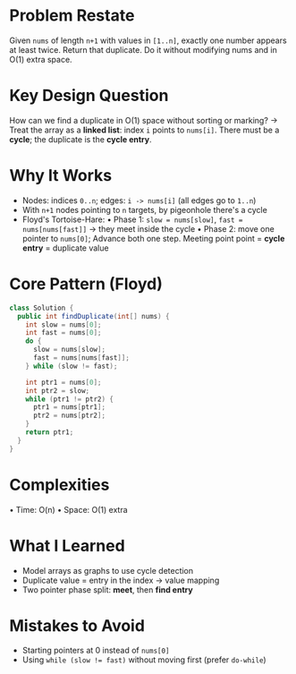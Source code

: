 # Problem Restate
Given `nums` of length `n+1` with values in `[1..n]`, exactly one number appears at least twice. Return that duplicate. Do it without modifying nums and in O(1) extra space.

# Key Design Question
How can we find a duplicate in O(1) space without sorting or marking?
-> Treat the array as a **linked list**: index `i` points to `nums[i]`. There must be a **cycle**; the duplicate is the **cycle entry**.

# Why It Works
- Nodes: indices `0..n`; edges: `i -> nums[i]` (all edges go to `1..n`)
- With `n+1` nodes pointing to `n` targets, by pigeonhole there's a cycle
- Floyd's Tortoise-Hare:
  • Phase 1: `slow = nums[slow]`, `fast = nums[nums[fast]]` -> they meet inside the cycle
  • Phase 2: move one pointer to `nums[0]`; Advance both one step. Meeting point point = **cycle entry** = duplicate value

# Core Pattern (Floyd)
```java
class Solution {
  public int findDuplicate(int[] nums) {
    int slow = nums[0];
    int fast = nums[0];
    do {
      slow = nums[slow];
      fast = nums[nums[fast]];
    } while (slow != fast);

    int ptr1 = nums[0];
    int ptr2 = slow;
    while (ptr1 != ptr2) {
      ptr1 = nums[ptr1];
      ptr2 = nums[ptr2];
    }
    return ptr1;
  }
}
```

# Complexities
• Time: O(n)
• Space: O(1) extra

# What I Learned
- Model arrays as graphs to use cycle detection
- Duplicate value = entry in the index -> value mapping
- Two pointer phase split: **meet**, then **find entry**

# Mistakes to Avoid
- Starting pointers at 0 instead of `nums[0]`
- Using `while (slow != fast)` without moving first (prefer `do-while`)

